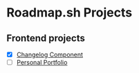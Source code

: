 # Roadmap.sh  Projects

## Frontend projects
- [x] [Changelog Component](https://roadmap.sh/projects/changelog-component)
- [ ] [Personal Portfolio](https://roadmap.sh/projects/portfolio-website)
